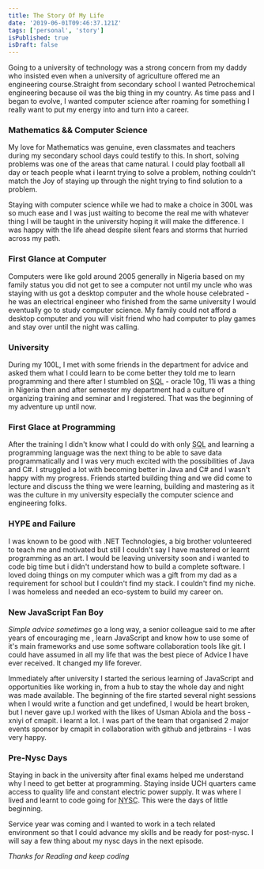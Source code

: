 ```yaml
---
title: The Story Of My Life
date: '2019-06-01T09:46:37.121Z'
tags: ['personal', 'story']
isPublished: true
isDraft: false
---
```


Going to a university of technology was a strong concern from my daddy who
insisted even when a university of agriculture offered me an engineering
course.Straight from secondary school I wanted Petrochemical engineering because
oil was the big thing in my country. As time pass and I began to evolve, I
wanted computer science after roaming for something I really want to put my
energy into and turn into a career.

### Mathematics && Computer Science

My love for Mathematics was genuine, even classmates and teachers during my
secondary school days could testify to this. In short, solving problems was one
of the areas that came natural. I could play football all day or teach people
what i learnt trying to solve a problem, nothing couldn't match the Joy of
staying up through the night trying to find solution to a problem.

Staying with computer science while we had to make a choice in 300L was so much
ease and I was just waiting to become the real me with whatever thing I will be
taught in the university hoping it will make the difference. I was happy with
the life ahead despite silent fears and storms that hurried across my path.

### First Glance at Computer

Computers were like gold around 2005 generally in Nigeria based on my family
status you did not get to see a computer not until my uncle who was staying with
us got a desktop computer and the whole house celebrated - he was an electrical
engineer who finished from the same university I would eventually go to study
computer science. My family could not afford a desktop computer and you will
visit friend who had computer to play games and stay over until the night was
calling.

### University

During my 100L, I met with some friends in the department for advice and asked
them what I could learn to be come better they told me to learn programming and
there after I stumbled on <abbr title="Structured Query Language">SQL</abbr> -
oracle 10g, 11i was a thing in Nigeria then and after semester my department had
a culture of organizing training and seminar and I registered. That was the
beginning of my adventure up until now.

### First Glace at Programming

After the training I didn't know what I could do with only
<abbr title="Structured Query Language">SQL</abbr> and learning a programming
language was the next thing to be able to save data programmatically and I was
very much excited with the possibilities of Java and C#. I struggled a lot with
becoming better in Java and C# and I wasn't happy with my progress. Friends
started building thing and we did come to lecture and discuss the thing we were
learning, building and mastering as it was the culture in my university
especially the computer science and engineering folks.

### HYPE and Failure

I was known to be good with .NET Technologies, a big brother volunteered to
teach me and motivated but still I couldn't say I have mastered or learnt
programming as an art. I would be leaving university soon and i wanted to code
big time but i didn't understand how to build a complete software. I loved doing
things on my computer which was a gift from my dad as a requirement for school
but I couldn't find my stack. I couldn't find my niche. I was homeless and
needed an eco-system to build my career on.

### New JavaScript Fan Boy

_Simple advice sometimes_ go a long way, a senior colleague said to me after
years of encouraging me , learn JavaScript and know how to use some of it's main
frameworks and use some software collaboration tools like git. I could have
assumed in all my life that was the best piece of Advice I have ever received.
It changed my life forever.

Immediately after university I started the serious learning of JavaScript and
opportunities like working in, from a hub to stay the whole day and night was
made available. The beginning of the fire started several night sessions when I
would write a function and get undefined, I would be heart broken, but I never
gave up.I worked with the likes of Usman Abiola and the boss -xniyi of cmapit. i
learnt a lot. I was part of the team that organised 2 major events sponsor by
cmapit in collaboration with github and jetbrains - I was very happy.

### Pre-Nysc Days

Staying in back in the university after final exams helped me understand why I
need to get better at programming. Staying inside UCH quarters came access to
quality life and constant electric power supply. It was where I lived and learnt
to code going for <abbr title="National Youth Service Corp">NYSC</abbr>. This
were the days of little beginning.

Service year was coming and I wanted to work in a tech related environment so
that I could advance my skills and be ready for post-nysc. I will say a few
thing about my nysc days in the next episode.

_Thanks for Reading and keep coding_
